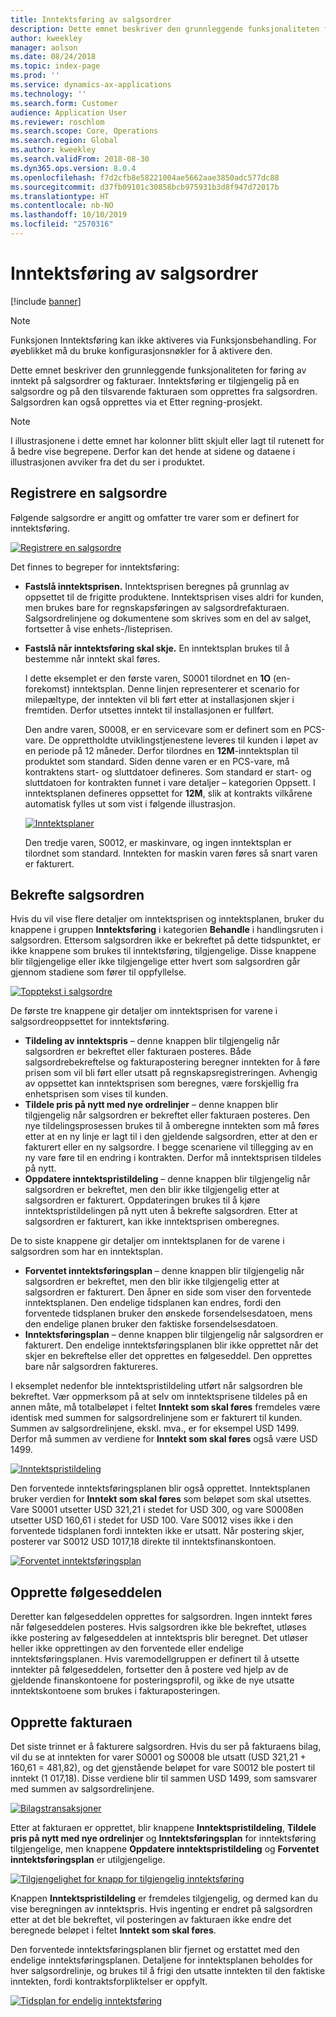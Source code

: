 ```yaml
---
title: Inntektsføring av salgsordrer
description: Dette emnet beskriver den grunnleggende funksjonaliteten for føring av inntekt på salgsordrer og fakturaer. Inntektsføring er tilgjengelig på salgsordren og på den tilsvarende fakturaen som opprettes fra salgsordren.
author: kweekley
manager: aolson
ms.date: 08/24/2018
ms.topic: index-page
ms.prod: ''
ms.service: dynamics-ax-applications
ms.technology: ''
ms.search.form: Customer
audience: Application User
ms.reviewer: roschlom
ms.search.scope: Core, Operations
ms.search.region: Global
ms.author: kweekley
ms.search.validFrom: 2018-08-30
ms.dyn365.ops.version: 8.0.4
ms.openlocfilehash: f7d2cfb8e58221004ae5662aae3850adc577dc88
ms.sourcegitcommit: d37fb09101c30858bcb975931b3d8f947d72017b
ms.translationtype: HT
ms.contentlocale: nb-NO
ms.lasthandoff: 10/10/2019
ms.locfileid: "2570316"
---
```

# <a name="revenue-recognition-on-sales-orders"></a>Inntektsføring av salgsordrer

[!include [banner](../includes/banner.md)]

> [!NOTE]
> Funksjonen Inntektsføring kan ikke aktiveres via Funksjonsbehandling. For øyeblikket må du bruke konfigurasjonsnøkler for å aktivere den.

Dette emnet beskriver den grunnleggende funksjonaliteten for føring av inntekt på salgsordrer og fakturaer. Inntektsføring er tilgjengelig på en salgsordre og på den tilsvarende fakturaen som opprettes fra salgsordren. Salgsordren kan også opprettes via et Etter regning-prosjekt.

> [!NOTE]
> I illustrasjonene i dette emnet har kolonner blitt skjult eller lagt til rutenett for å bedre vise begrepene. Derfor kan det hende at sidene og dataene i illustrasjonen avviker fra det du ser i produktet.

## <a name="enter-a-sales-order"></a>Registrere en salgsordre

Følgende salgsordre er angitt og omfatter tre varer som er definert for inntektsføring.

[![Registrere en salgsordre](./media/revenue-recognition-so-basic-sales-order-header.png)](./media/revenue-recognition-so-basic-sales-order-header.png)

Det finnes to begreper for inntektsføring:

- **Fastslå inntektsprisen.** Inntektsprisen beregnes på grunnlag av oppsettet til de frigitte produktene. Inntektsprisen vises aldri for kunden, men brukes bare for regnskapsføringen av salgsordrefakturaen. Salgsordrelinjene og dokumentene som skrives som en del av salget, fortsetter å vise enhets-/listeprisen.
- **Fastslå når inntektsføring skal skje.** En inntektsplan brukes til å bestemme når inntekt skal føres.

    I dette eksemplet er den første varen, S0001 tilordnet en **1O** (en-forekomst) inntektsplan. Denne linjen representerer et scenario for milepæltype, der inntekten vil bli ført etter at installasjonen skjer i fremtiden. Derfor utsettes inntekt til installasjonen er fullført.

    Den andre varen, S0008, er en servicevare som er definert som en PCS-vare. De opprettholdte utviklingstjenestene leveres til kunden i løpet av en periode på 12 måneder. Derfor tilordnes en **12M**-inntektsplan til produktet som standard. Siden denne varen er en PCS-vare, må kontraktens start- og sluttdatoer defineres. Som standard er start- og sluttdatoen for kontrakten funnet i vare detaljer – kategorien Oppsett. I inntektsplanen defineres oppsettet for **12M**, slik at kontrakts vilkårene automatisk fylles ut som vist i følgende illustrasjon.

    [![Inntektsplaner](./media/revenue-recognition-so-basic-revenue-schedules.png)](./media/revenue-recognition-so-basic-revenue-schedules.png)

    Den tredje varen, S0012, er maskinvare, og ingen inntektsplan er tilordnet som standard. Inntekten for maskin varen føres så snart varen er fakturert.

## <a name="confirm-the-sales-order"></a>Bekrefte salgsordren

Hvis du vil vise flere detaljer om inntektsprisen og inntektsplanen, bruker du knappene i gruppen **Inntektsføring** i kategorien **Behandle** i handlingsruten i salgsordren. Ettersom salgsordren ikke er bekreftet på dette tidspunktet, er ikke knappene som brukes til inntektsføring, tilgjengelige. Disse knappene blir tilgjengelige eller ikke tilgjengelige etter hvert som salgsordren går gjennom stadiene som fører til oppfyllelse.

[![Topptekst i salgsordre](./media/revenue-recognition-so-basic-sales-order-header-02.png)](./media/revenue-recognition-so-basic-sales-order-header-02.png)

De første tre knappene gir detaljer om inntektsprisen for varene i salgsordreoppsettet for inntektsføring.

- **Tildeling av inntektspris** – denne knappen blir tilgjengelig når salgsordren er bekreftet eller fakturaen posteres. Både salgsordrebekreftelse og fakturapostering beregner inntekten for å føre prisen som vil bli ført eller utsatt på regnskapsregistreringen. Avhengig av oppsettet kan inntektsprisen som beregnes, være forskjellig fra enhetsprisen som vises til kunden.
- **Tildele pris på nytt med nye ordrelinjer** – denne knappen blir tilgjengelig når salgsordren er bekreftet eller fakturaen posteres. Den nye tildelingsprosessen brukes til å omberegne inntekten som må føres etter at en ny linje er lagt til i den gjeldende salgsordren, etter at den er fakturert eller en ny salgsordre. I begge scenariene vil tillegging av en ny vare føre til en endring i kontrakten. Derfor må inntektsprisen tildeles på nytt.
- **Oppdatere inntektspristildeling** – denne knappen blir tilgjengelig når salgsordren er bekreftet, men den blir ikke tilgjengelig etter at salgsordren er fakturert. Oppdateringen brukes til å kjøre inntektspristildelingen på nytt uten å bekrefte salgsordren. Etter at salgsordren er fakturert, kan ikke inntektsprisen omberegnes.

De to siste knappene gir detaljer om inntektsplanen for de varene i salgsordren som har en inntektsplan.

- **Forventet inntektsføringsplan** – denne knappen blir tilgjengelig når salgsordren er bekreftet, men den blir ikke tilgjengelig etter at salgsordren er fakturert. Den åpner en side som viser den forventede inntektsplanen. Den endelige tidsplanen kan endres, fordi den forventede tidsplanen bruker den ønskede forsendelsesdatoen, mens den endelige planen bruker den faktiske forsendelsesdatoen.
- **Inntektsføringsplan** – denne knappen blir tilgjengelig når salgsordren er fakturert. Den endelige inntektsføringsplanen blir ikke opprettet når det skjer en bekreftelse eller det opprettes en følgeseddel. Den opprettes bare når salgsordren faktureres.

I eksemplet nedenfor ble inntektspristildeling utført når salgsordren ble bekreftet. Vær oppmerksom på at selv om inntektsprisene tildeles på en annen måte, må totalbeløpet i feltet **Inntekt som skal føres** fremdeles være identisk med summen for salgsordrelinjene som er fakturert til kunden. Summen av salgsordrelinjene, ekskl. mva., er for eksempel USD 1499. Derfor må summen av verdiene for **Inntekt som skal føres** også være USD 1499.

[![Inntektspristildeling](./media/revenue-recognition-so-basic-revenue-price-allocation.png)](./media/revenue-recognition-so-basic-revenue-price-allocation.png)

Den forventede inntektsføringsplanen blir også opprettet. Inntektsplanen bruker verdien for **Inntekt som skal føres** som beløpet som skal utsettes. Vare S0001 utsetter USD 321,21 i stedet for USD 300, og vare S0008en utsetter USD 160,61 i stedet for USD 100. Vare S0012 vises ikke i den forventede tidsplanen fordi inntekten ikke er utsatt. Når postering skjer, posterer var S0012 USD 1017,18 direkte til inntektsfinanskontoen.

[![Forventet inntektsføringsplan](./media/revenue-recognition-so-basic-expected-rev-rec-schedule.png)](./media/revenue-recognition-so-basic-expected-rev-rec-schedule.png)

## <a name="create-the-packing-slip"></a>Opprette følgeseddelen

Deretter kan følgeseddelen opprettes for salgsordren. Ingen inntekt føres når følgeseddelen posteres. Hvis salgsordren ikke ble bekreftet, utløses ikke postering av følgeseddelen at inntektspris blir beregnet. Det utløser heller ikke opprettingen av den forventede eller endelige inntektsføringsplanen. Hvis varemodellgruppen er definert til å utsette inntekter på følgeseddelen, fortsetter den å postere ved hjelp av de gjeldende finanskontoene for posteringsprofil, og ikke de nye utsatte inntektskontoene som brukes i fakturaposteringen.

## <a name="create-the-invoice"></a>Opprette fakturaen

Det siste trinnet er å fakturere salgsordren. Hvis du ser på fakturaens bilag, vil du se at inntekten for varer S0001 og S0008 ble utsatt (USD 321,21 + 160,61 = 481,82), og det gjenstående beløpet for vare S0012 ble postert til inntekt (1 017,18). Disse verdiene blir til sammen USD 1499, som samsvarer med summen av salgsordrelinjene.

[![Bilagstransaksjoner](./media/revenue-recognition-so-voucher-transactions.png)](./media/revenue-recognition-so-voucher-transactions.png)

Etter at fakturaen er opprettet, blir knappene **Inntektspristildeling**, **Tildele pris på nytt med nye ordrelinjer** og **Inntektsføringsplan** for inntektsføring tilgjengelige, men knappene **Oppdatere inntektspristildeling** og **Forventet inntektsføringsplan** er utilgjengelige.

[![Tilgjengelighet for knapp for tilgjengelig inntektsføring](./media/revenue-recognition-so-basic-after-invoice-buttons.png)](./media/revenue-recognition-so-basic-after-invoice-buttons.png)

Knappen **Inntektspristildeling** er fremdeles tilgjengelig, og dermed kan du vise beregningen av inntektspris. Hvis ingenting er endret på salgsordren etter at det ble bekreftet, vil posteringen av fakturaen ikke endre det beregnede beløpet i feltet **Inntekt som skal føres**.

Den forventede inntektsføringsplanen blir fjernet og erstattet med den endelige inntektsføringsplanen. Detaljene for inntektsplanen beholdes for hver salgsordrelinje, og brukes til å frigi den utsatte inntekten til den faktiske inntekten, fordi kontraktsforpliktelser er oppfylt.

[![Tidsplan for endelig inntektsføring](./media/revenue-recognition-so-revenue-recognition-schedule.png)](./media/revenue-recognition-so-revenue-recognition-schedule.png)
